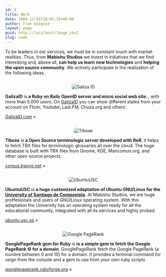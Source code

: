 ```yaml
---
id: 2
title: Work
date: 2009-11-01T18:01:19+00:00
author: Fran Diéguez
layout: page
guid: http://localhost/?page_id=2
slug: code
---
```

<div>To be leaders in our services, we must be in constant touch with market realities. Thus, from <strong>Mabishu Studios</strong> we invest in initiatives that we find interesting and, above all, <strong>can help us learn new technologies</strong> and <strong>helping the open source community</strong>. We actively participate in the realization of the following ideas.</div>
<div>
  <div style="text-align:center; margin-top:2em;">

  ![Galiza ID](/assets/logo-galizaid.png "Logo de GalizaID")

  </div>

  <p>
    <strong>GalizaID</strong> is<strong> a Ruby on Rails OpenID server and micro social web site. </strong>, with more than 5.000 users. On <a href="http://www.galizaid.com">GalizaID</a> you can show different states from your account on Flickr, Youtube, Last.FM, Chuza.org and others
  </p>
  <p class="more"><a href="http://www.galizaid.com/">GalizaID.com</a> »</p>

</div>

<div>
  <div style="text-align:center; margin-top:2em;">

  ![Tiboxe](/assets/tiboxe1.png)

  </div>

  <p>
      <strong>Tiboxe</strong> is<strong> a Open Source terminologic server developed with RoR</strong>, it helps to fetch TBX files for terminologic glossaries all over the cloud. The huge database is built with TBX files from Gnome, KDE, Mancomun.org, and other open source projects.
  </p>
  <p class="more"><a href="http://corpus.trasno.net">corpus.trasno.net</a> »</p>

</div>

<div>
  <div style="text-align:center; margin-top:2em;">

  ![UbuntuUSC](/assets/ubuntuusc-logo.png)

  </div>

  <strong>UbuntuUSC</strong> is <strong>a huge customized adaptation of Ubuntu GNU/Linux for the <a title="University of Santiago de Compostela" href="http://www.usc.es/">University of Santiago de Compostela</a></strong>. At Mabishu Studios, we are huge proffesionals and users of GNU/Linux operating system. With this adaptation the University has an operating system ready for all the educational community, integrated with all its services and highly probed.

  <p class="more"><a href="http://ubuntu.usc.es/">ubuntu.usc.es</a> »</p>

</div>

<div>
  <div style="text-align:center; margin-top:2em;">

  ![Google PageRank](/assets/GooglePageRank-300x93.png)

  </div>

  <div class="span-5 column  clearfix code-explication"><strong>GooglePageRank gem for Ruby</strong> is <strong>is a simple gem to fetch the Google PageRank © for a domain</strong>. GooglePageRank fetch the Google PageRank (a numbre between 0 and 10) for a domain. It provides a terminal command for usign from the console and a gem to use from your own ruby scripts
  <p class="more"><a href="http://googlepagerank.rubyforge.org/">googlepagerank.rubyforge.org</a> »</p>

</div>
